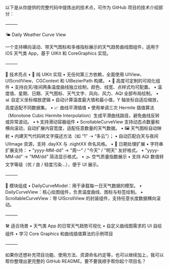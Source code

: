 以下是从你提供的完整代码中提炼出的技术点，可作为 GitHub 项目的技术介绍部分：

⸻

🌤 Daily Weather Curve View

一个支持横向滚动、带天气图标和多维指标展示的天气趋势曲线图组件，适用于 iOS 天气类 App，基于 UIKit 和 CoreGraphics 实现。

⸻

📌 技术亮点
	•	🧱 纯 UIKit 实现
	•	无任何第三方依赖，全面使用 UIView、UIScrollView、CGContext 和 UIBezierPath 构建。
	•	📐 高度可定制的可视化组件
	•	支持白天/夜间两条温度曲线独立绘制，颜色、线宽、点样式均可配置。
	•	温度值、星期、日期、天气图标、天气文字、风向、风力、AQI 全部布局绘制。
	•	📊 自定义坐标缩放逻辑
	•	自动计算温度最大值和最小值，Y 轴坐标自适应缩放，高度适配不同数据集。
	•	📈 曲线平滑插值
	•	使用单调三次 Hermite 插值算法（Monotone Cubic Hermite Interpolation）生成平滑曲线路径，避免曲线反转或异常波动。
	•	🌀 支持滑动容器组件
	•	ScrollableCurveView 支持动态点数量和横向滚动，自动扩展内容宽度，适配任意数量的天气数据。
	•	🖼 天气图标自动映射
	•	内建天气代码转文字描述方法（如 “1” ➝ “多云”）；
	•	自动匹配白天与夜间 UIImage 资源，支持 .dayXX 与 .nightXX 命名风格。
	•	📆 日期处理扩展
	•	字符串扩展支持：
	•	"yyyy-MM-dd" → "周一" / "今天" / "明天" 友好格式。
	•	"yyyy-MM-dd" → "MM/dd" 简洁显示格式。
	•	🌫 空气质量指数展示
	•	支持 AQI 数值转文字等级（优 / 良 / 轻度污染…），便于 UI 展示。

⸻

🧩 模块组成
	•	DailyCurveModel：用于承载每一日天气数据的模型。
	•	DailyCurveView：核心绘图组件，负责温度曲线、图标与标签绘制。
	•	ScrollableCurveView：带 UIScrollView 的封装组件，支持任意长度数据横向滚动。

⸻

🛠️ 适合场景
	•	天气类 App 的日常天气趋势可视化
	•	自定义曲线图需求的 UI 自绘组件
	•	学习 Core Graphics 和曲线插值算法的示例项目

⸻

如果你还想补充项目功能、使用方法、资源命名约定等，也可以继续加上，我可以帮你整理出更完整的 GitHub README。要不要我顺手帮你起个项目名？
